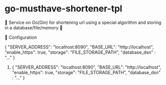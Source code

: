 # go-musthave-shortener-tpl
🎲 Service on Go(Gin) for shortening url using a special algorithm and storing in a database/file/memory 🎲

🎯 Configuration

{
  "SERVER_ADDRESS": "localhost:8090",
  "BASE_URL": "http://localhost",
  "enable_https": true,
  "storage": "FILE_STORAGE_PATH",
  "database_dsn" : "..."
}

1. {
   "SERVER_ADDRESS": "localhost:8090",
   "BASE_URL": "http://localhost",
   "enable_https": true,
   "storage": "FILE_STORAGE_PATH",
   "database_dsn" : "..."
  }
       


